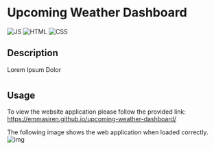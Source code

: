# Upcoming Weather Dashboard

![JS](https://img.shields.io/badge/JavaScript-0%25-yellow)
![HTML](https://img.shields.io/badge/HTML-0%25-orange)
![CSS](https://img.shields.io/badge/CSS-0%25-blueviolet)

## Description

Lorem Ipsum Dolor

#
## Usage

To view the website application please follow the provided link: 
https://emmasiren.github.io/upcoming-weather-dashboard/

The following image shows the web application when loaded correctly.
![img](./assets/images/)